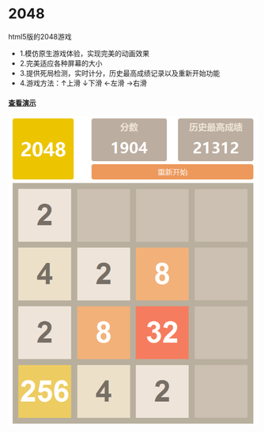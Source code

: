 # 2048
html5版的2048游戏
* 1.模仿原生游戏体验，实现完美的动画效果
* 2.完美适应各种屏幕的大小
* 3.提供死局检测，实时计分，历史最高成绩记录以及重新开始功能
* 4.游戏方法：↑上滑 ↓下滑 ←左滑 →右滑

#### [查看演示](http://a6051529.github.io/2048/ "2048游戏演示") ####
![](demo.png)
